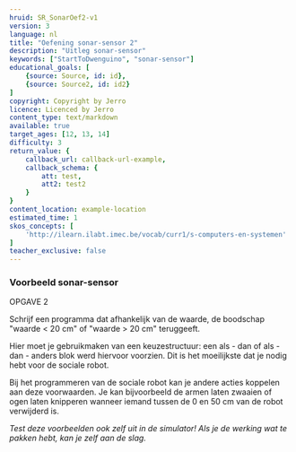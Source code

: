 ```yaml
---
hruid: SR_SonarOef2-v1
version: 3
language: nl
title: "Oefening sonar-sensor 2"
description: "Uitleg sonar-sensor"
keywords: ["StartToDwenguino", "sonar-sensor"]
educational_goals: [
    {source: Source, id: id}, 
    {source: Source2, id: id2}
]
copyright: Copyright by Jerro
licence: Licenced by Jerro
content_type: text/markdown
available: true
target_ages: [12, 13, 14]
difficulty: 3
return_value: {
    callback_url: callback-url-example,
    callback_schema: {
        att: test,
        att2: test2
    }
}
content_location: example-location
estimated_time: 1
skos_concepts: [
    'http://ilearn.ilabt.imec.be/vocab/curr1/s-computers-en-systemen'
]
teacher_exclusive: false
---
```


### Voorbeeld sonar-sensor
OPGAVE 2

Schrijf een programma dat afhankelijk van de waarde, de boodschap "waarde < 20 cm" of "waarde > 20 cm" teruggeeft.

Hier moet je gebruikmaken van een keuzestructuur: een als - dan of als - dan - anders blok werd hiervoor voorzien. Dit is het moeilijkste dat je nodig hebt voor de sociale robot.


Bij het programmeren van de sociale robot kan je andere acties koppelen aan deze voorwaarden. Je kan bijvoorbeeld de armen laten zwaaien of ogen laten knipperen wanneer iemand tussen de 0 en 50 cm van de robot verwijderd is.

*Test deze voorbeelden ook zelf uit in de simulator! Als je de werking wat te pakken hebt, kan je zelf aan de slag.*